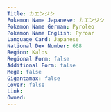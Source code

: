 ```yaml
---
﻿Title: カエンジシ
Pokemon Name Japanese: カエンジシ
Pokemon Name German: Pyroleo
Pokemon Name English: Pyroar
Language Card: Japanese
National Dex Number: 668
Region: Kalos
Regional Form: false
Additional Form: false
Mega: false
Gigantamax: false
Cover: false
Link: 
Owned: 
---
```

